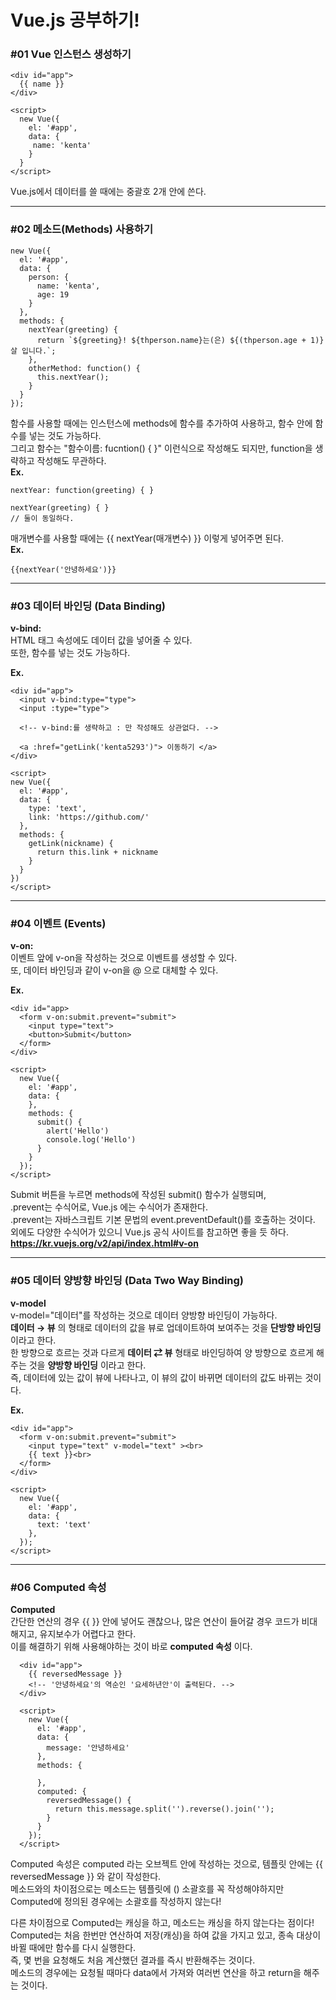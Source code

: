# Vue.js 공부하기!
### #01 Vue 인스턴스 생성하기

```
<div id="app">
  {{ name }}
</div>

<script>
  new Vue({
    el: '#app',
    data: {
     name: 'kenta'
    }
  }
</script>
```
Vue.js에서 데이터를 쓸 때에는 중괄호 2개 안에 쓴다.   

---

### #02 메소드(Methods) 사용하기
```
new Vue({
  el: '#app',
  data: {
    person: {
      name: 'kenta',
      age: 19
    }
  },
  methods: {
    nextYear(greeting) {
      return `${greeting}! ${thperson.name}는(은) ${(thperson.age + 1)}살 입니다.`;
    },
    otherMethod: function() {
      this.nextYear();
    }
  }
});
```
함수를 사용할 때에는 인스턴스에 methods에 함수를 추가하여 사용하고, 함수 안에 함수를 넣는 것도 가능하다.   
그리고 함수는 "함수이름: fucntion() { }" 이런식으로 작성해도 되지만, function을 생략하고 작성해도 무관하다.   
__Ex.__
```
nextYear: function(greeting) { }

nextYear(greeting) { }
// 둘이 동일하다.
```

매개변수를 사용할 때에는 {{ nextYear(매개변수) }} 이렇게 넣어주면 된다.   
__Ex.__
```
{{nextYear('안녕하세요')}}
```

---

### #03 데이터 바인딩 (Data Binding)
__v-bind:__   
HTML 태그 속성에도 데이터 값을 넣어줄 수 있다.   
또한, 함수를 넣는 것도 가능하다.   

__Ex.__
```
<div id="app">
  <input v-bind:type="type">
  <input :type="type">

  <!-- v-bind:를 생략하고 : 만 작성해도 상관없다. -->

  <a :href="getLink('kenta5293')"> 이동하기 </a>
</div>

<script>
new Vue({
  el: '#app',
  data: {
    type: 'text',
    link: 'https://github.com/'
  },
  methods: {
    getLink(nickname) {
      return this.link + nickname
    }
  }
})
</script>
```

---

### #04 이벤트 (Events)
__v-on:__   
이벤트 앞에 v-on을 작성하는 것으로 이벤트를 생성할 수 있다.   
또, 데이터 바인딩과 같이 v-on을 @ 으로 대체할 수 있다.    

__Ex.__
```
<div id="app>
  <form v-on:submit.prevent="submit">
    <input type="text">
    <button>Submit</button>
  </form>
</div>

<script>
  new Vue({
    el: '#app',
    data: {
    },
    methods: {
      submit() {
        alert('Hello')
        console.log('Hello')
      }
    }
  });
</script>
```

Submit 버튼을 누르면 methods에 작성된 submit() 함수가 실행되며,   
.prevent는 수식어로, Vue.js 에는 수식어가 존재한다.   
.prevent는 자바스크립트 기본 문법의 event.preventDefault()를 호출하는 것이다.   
외에도 다양한 수식어가 있으니 Vue.js 공식 사이트를 참고하면 좋을 듯 하다.   
__https://kr.vuejs.org/v2/api/index.html#v-on__

---

### #05 데이터 양방향 바인딩 (Data Two Way Binding)
__v-model__   
v-model="데이터"를 작성하는 것으로 데이터 양방향 바인딩이 가능하다.   
__데이터 → 뷰__ 의 형태로 데이터의 값을 뷰로 업데이트하여 보여주는 것을 __단방향 바인딩__ 이라고 한다.   
한 방향으로 흐르는 것과 다르게 __데이터 ⇄ 뷰__ 형태로 바인딩하여 양 방향으로 흐르게 해주는 것을 __양방향 바인딩__ 이라고 한다.   
즉, 데이터에 있는 값이 뷰에 나타나고, 이 뷰의 값이 바뀌면 데이터의 값도 바뀌는 것이다.

__Ex.__
```
<div id="app">
  <form v-on:submit.prevent="submit">
    <input type="text" v-model="text" ><br>
    {{ text }}<br>
  </form>
</div>

<script>
  new Vue({
    el: '#app',
    data: {
      text: 'text'
    },
  });
</script>
```

---

### #06 Computed 속성
__Computed__   
간단한 연산의 경우 {{ }} 안에 넣어도 괜찮으나, 많은 연산이 들어갈 경우 코드가 비대해지고, 유지보수가 어렵다고 한다.   
이를 해결하기 위해 사용해야하는 것이 바로 __computed 속성__ 이다.   

```
  <div id="app">
    {{ reversedMessage }}
    <!-- '안녕하세요'의 역순인 '요세하년안'이 출력된다. -->
  </div>

  <script>
    new Vue({
      el: '#app',
      data: {
        message: '안녕하세요'
      },
      methods: {

      },
      computed: {
        reversedMessage() {
          return this.message.split('').reverse().join('');
        }
      }
    });
  </script>
```

Computed 속성은 computed 라는 오브젝트 안에 작성하는 것으로, 템플릿 안에는 {{ reversedMessage }} 와 같이 작성한다.   
메소드와의 차이점으로는 메소드는 템플릿에 () 소괄호를 꼭 작성해야하지만 Computed에 정의된 경우에는 소괄호를 작성하지 않는다!   

다른 차이점으로 Computed는 캐싱을 하고, 메소드는 캐싱을 하지 않는다는 점이다!   
Computed는 처음 한번만 연산하여 저장(캐싱)을 하여 값을 가지고 있고, 종속 대상이 바뀔 때에만 함수를 다시 실행한다.   
즉, 몇 번을 요청해도 처음 계산했던 결과를 즉시 반환해주는 것이다.   
메소드의 경우에는 요청될 때마다 data에서 가져와 여러번 연산을 하고 return을 해주는 것이다.   
